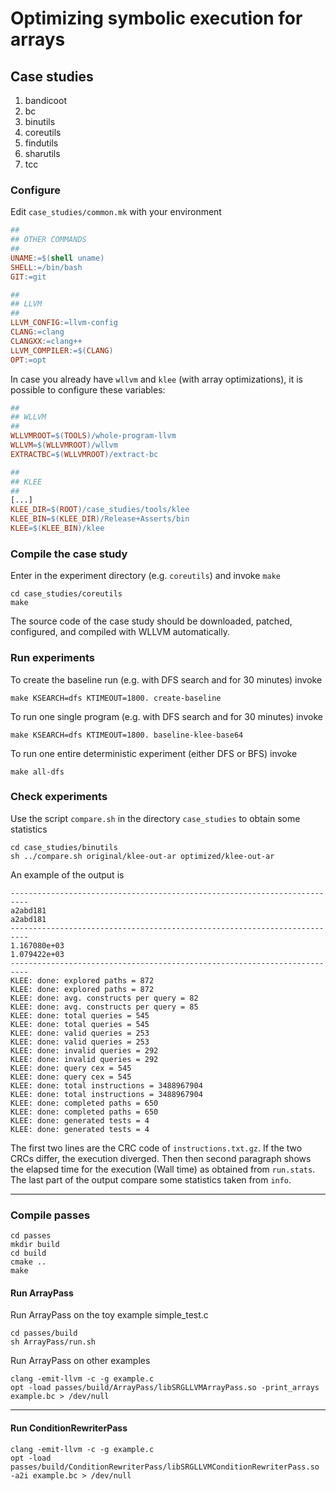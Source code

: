 # Optimizing symbolic execution for arrays

## Case studies
1. bandicoot
2. bc
3. binutils
4. coreutils
5. findutils
6. sharutils
7. tcc

### Configure
Edit `case_studies/common.mk` with your environment
```makefile
##
## OTHER COMMANDS
##
UNAME:=$(shell uname)
SHELL:=/bin/bash
GIT:=git

##
## LLVM
##
LLVM_CONFIG:=llvm-config
CLANG:=clang
CLANGXX:=clang++
LLVM_COMPILER:=$(CLANG)
OPT:=opt
```
In case you already have `wllvm` and `klee` (with array optimizations), it is possible to configure these variables:
```makefile
##
## WLLVM
##
WLLVMROOT=$(TOOLS)/whole-program-llvm
WLLVM=$(WLLVMROOT)/wllvm
EXTRACTBC=$(WLLVMROOT)/extract-bc

##
## KLEE
##
[...]
KLEE_DIR=$(ROOT)/case_studies/tools/klee
KLEE_BIN=$(KLEE_DIR)/Release+Asserts/bin
KLEE=$(KLEE_BIN)/klee
```

### Compile the case study
Enter in the experiment directory (e.g. `coreutils`) and invoke `make`
```shell
cd case_studies/coreutils
make
```
The source code of the case study should be downloaded, patched, configured, and compiled with WLLVM automatically.

### Run experiments
To create the baseline run (e.g. with DFS search and for 30 minutes) invoke
```shell
make KSEARCH=dfs KTIMEOUT=1800. create-baseline
```
To run one single program (e.g. with DFS search and for 30 minutes) invoke
```shell
make KSEARCH=dfs KTIMEOUT=1800. baseline-klee-base64
```
To run one entire deterministic experiment (either DFS or BFS) invoke
```shell
make all-dfs
```

### Check experiments
Use the script `compare.sh` in the directory `case_studies` to obtain some statistics
```shell
cd case_studies/binutils
sh ../compare.sh original/klee-out-ar optimized/klee-out-ar
```
An example of the output is
```shell
--------------------------------------------------------------------------
a2abd181
a2abd181
--------------------------------------------------------------------------
1.167080e+03
1.079422e+03
--------------------------------------------------------------------------
KLEE: done: explored paths = 872
KLEE: done: explored paths = 872
KLEE: done: avg. constructs per query = 82
KLEE: done: avg. constructs per query = 85
KLEE: done: total queries = 545
KLEE: done: total queries = 545
KLEE: done: valid queries = 253
KLEE: done: valid queries = 253
KLEE: done: invalid queries = 292
KLEE: done: invalid queries = 292
KLEE: done: query cex = 545
KLEE: done: query cex = 545
KLEE: done: total instructions = 3488967904
KLEE: done: total instructions = 3488967904
KLEE: done: completed paths = 650
KLEE: done: completed paths = 650
KLEE: done: generated tests = 4
KLEE: done: generated tests = 4
```
The first two lines are the CRC code of `instructions.txt.gz`. If the two CRCs differ, the execution diverged.
Then then second paragraph shows the elapsed time for the execution (Wall time) as obtained from `run.stats`.
The last part of the output compare some statistics taken from `info`.

---
### Compile passes
```shell
cd passes
mkdir build
cd build
cmake ..
make
```
#### Run ArrayPass
Run ArrayPass on the toy example simple_test.c
```shell
cd passes/build
sh ArrayPass/run.sh
```
Run ArrayPass on other examples
```shell
clang -emit-llvm -c -g example.c
opt -load passes/build/ArrayPass/libSRGLLVMArrayPass.so -print_arrays example.bc > /dev/null
```
---
#### Run ConditionRewriterPass
```shell
clang -emit-llvm -c -g example.c
opt -load passes/build/ConditionRewriterPass/libSRGLLVMConditionRewriterPass.so -a2i example.bc > /dev/null
```
